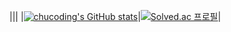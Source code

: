 |||
|[![chucoding's GitHub stats](https://github-readme-stats.vercel.app/api?username=chucoding&hide=issues&theme=vue-dark)](https://github.com/chucoding/github-readme-stats)|[![Solved.ac 프로필](http://mazassumnida.wtf/api/v2/generate_badge?boj=shskid)](https://solved.ac/shskid)|
